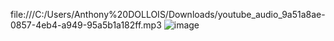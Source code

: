 file:///C:/Users/Anthony%20DOLLOIS/Downloads/youtube_audio_9a51a8ae-0857-4eb4-a949-95a5b1a182ff.mp3
![image](https://github.com/antho1456/YOUTUBE_AUDIO_0776F5C4-B156-4975-AAF9-B18BC3F0A20B.WAV/assets/153941658/83f2eb67-b959-47d6-8e7f-09f1a2a9810d)
